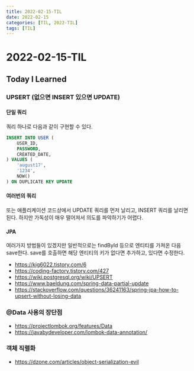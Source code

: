```yaml
---
title: 2022-02-15-TIL
date: 2022-02-15
categories: [TIL, 2022-TIL]
tags: [TIL]
---
```


# 2022-02-15-TIL

## Today I Learned

### UPSERT (없으면 INSERT 있으면 UPDATE)

#### 단일 쿼리

쿼리 하나로 다음과 같이 구현할 수 있다.
```sql
INSERT INTO USER (
    USER_ID,
    PASSWORD,
    CREATED_DATE,
) VALUES (
    'august17',
    '1234',
    NOW()
) ON DUPLICATE KEY UPDATE
```

#### 여러번의 쿼리

또는 애플리케이션 코드상에서 UPDATE 쿼리를 먼저 날리고, INSERT 쿼리를 날리면 된다.
하지만 가독성이 매우 떨어져서 의도를 파악하기가 어렵다.

#### JPA

여러가지 방법들이 있겠지만 일반적으로는 findById 등으로 엔티티를 가져온 다음 save한다.
save를 호출하면 해당 엔티티의 키가 없다면 추가하고, 있다면 수정한다.

- https://kig6022.tistory.com/6
- https://coding-factory.tistory.com/427
- https://wiki.postgresql.org/wiki/UPSERT
- https://www.baeldung.com/spring-data-partial-update
- https://stackoverflow.com/questions/36241163/spring-jpa-how-to-upsert-without-losing-data


### @Data 사용의 장단점

- https://projectlombok.org/features/Data
- https://javabydeveloper.com/lombok-data-annotation/

### 객체 직렬화

- https://dzone.com/articles/object-serialization-evil
